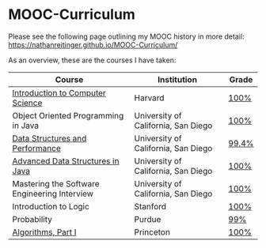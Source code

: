 # MOOC-Curriculum
Please see the following page outlining my MOOC history in more detail: https://nathanreitinger.github.io/MOOC-Curriculum/

As an overview, these are the courses I have taken: 

| Course                                                                               | Institution                          |  Grade   |
| ------------------------------------------------------------------------------------ | ------------------------------------ | -------- |
| [Introduction to Computer Science](https://github.com/nathanReitinger/CS50x)         | Harvard                              |  [100%](https://github.com/nathanReitinger/MOOC-Curriculum/blob/master/grades/Harvard_Introduction%20to%20Computer%20Science%20%5Bgrades%5D.pdf)   |
| Object Oriented Programming in Java                                                  | University of California, San Diego  |  [100%](https://github.com/nathanReitinger/MOOC-Curriculum/blob/master/grades/UCSD_Object%20Oriented%20Programming%20in%20Java%20%5Bgrades%5D.pdf)    |
| [Data Structures and Performance](https://github.com/nathanReitinger/Object-Oriented-Programming/tree/master/Data%20Structures%20Made%20Easy)                               | University of California, San Diego  |  [99.4%](https://github.com/nathanReitinger/MOOC-Curriculum/blob/master/grades/UCSD_Data%20Structures%20and%20Performance%20%5Bgrades%5D.pdf)   |
| [Advanced Data Structures in Java](https://github.com/nathanReitinger/Object-Oriented-Programming/tree/master/Advanced%20Data%20Structures)                                  | University of California, San Diego  |  [100%](https://github.com/nathanReitinger/MOOC-Curriculum/blob/master/grades/UCSD_Advanced%20Data%20Structures%20in%20Java%20%5Bgrades%5D.pdf)    |
| Mastering the Software Engineering Interview                                         | University of California, San Diego  |  [100%](https://github.com/nathanReitinger/MOOC-Curriculum/blob/master/grades/UCSD_Mastering%20the%20Software%20Engineering%20Interview%20%5Bgrades%5D.pdf)    |
| Introduction to Logic                                                                | Stanford                             |  [100%](https://github.com/nathanReitinger/MOOC-Curriculum/blob/master/grades/Stanford_Introduction%20to%20Logic%20%5Bgrades%5D.pdf)    |
| Probability                                                                          | Purdue                               |  [99%](https://github.com/nathanReitinger/MOOC-Curriculum/blob/master/grades/Purdue_Probability%20%5Bgrades%5D.pdf)     |
| [Algorithms, Part I](https://github.com/nathanReitinger/Algorithms)                  | Princeton                            |  [100%](https://github.com/nathanReitinger/MOOC-Curriculum/blob/master/grades/Princeton_Algorithms%20%5Bgrades%5D.pdf)    |



